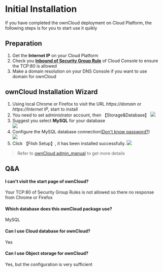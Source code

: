 # Initial Installation

If you have completed the ownCloud deployment on Cloud Platform, the following steps is for you to start use it quikly

## Preparation

1. Get the **Internet IP** on your Cloud Platform
2. Check you **[Inbound of Security Group Rule](https://support.websoft9.com/docs/faq/tech-instance.html)** of Cloud Console to ensure the TCP:80 is allowed
3. Make a domain resolution on your DNS Console if you want to use domain for ownCloud

## ownCloud Installation Wizard

1. Using local Chrome or Firefox to visit the URL *https://domain* or *https://Internet IP*, start to install    
2. You need to set administrator account, then 【Storage&Database】
   ![](http://libs.websoft9.com/Websoft9/DocsPicture/zh/owncloud/owncloud-installsetadmin-websoft9.png)
3. Suggest you select **MySQL** for your database    
   ![](http://libs.websoft9.com/Websoft9/DocsPicture/zh/owncloud/owncloud-installdb001-websoft9.png)
4. Configure the MySQL database connection([Don't know password?](/stack-accounts.html#mysql))  
   ![](http://libs.websoft9.com/Websoft9/DocsPicture/zh/owncloud/owncloud-installdb002-websoft9.jpg)
5. Click 【Flish Setup】, it has been installed successfully.
   ![](http://libs.websoft9.com/Websoft9/DocsPicture/zh/owncloud/owncloud-installcomplete-websoft9.png)

> Refer to [ownCloud admin_manual](https://doc.owncloud.org/server/admin_manual/) to get more details

## Q&A

#### I can't visit the start page of ownCloud?

Your TCP:80 of Security Group Rules is not allowed so there no response from Chrome or Firefox

#### Which database does this ownCloud package use?

MySQL

#### Can I use Cloud database for ownCloud?

Yes

#### Can I use Object storage for ownCloud?

Yes, but the configuration is very sufficient